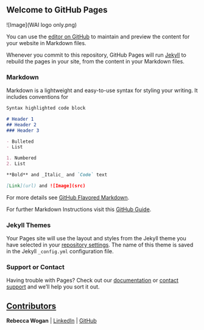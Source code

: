## Welcome to GitHub Pages

![Image](WAI logo only.png)


You can use the [editor on GitHub](https://github.com/rebwog/July-2021-WaiLEARN-003/edit/gh-pages/index.md) to maintain and preview the content for your website in Markdown files.

Whenever you commit to this repository, GitHub Pages will run [Jekyll](https://jekyllrb.com/) to rebuild the pages in your site, from the content in your Markdown files.

### Markdown

Markdown is a lightweight and easy-to-use syntax for styling your writing. It includes conventions for

```markdown
Syntax highlighted code block

# Header 1
## Header 2
### Header 3

- Bulleted
- List

1. Numbered
2. List

**Bold** and _Italic_ and `Code` text

[Link](url) and ![Image](src)
```

For more details see [GitHub Flavored Markdown](https://guides.github.com/features/mastering-markdown/).

For further Markdown Instructions visit this [GitHub Guide](https://guides.github.com/features/mastering-markdown/).

### Jekyll Themes

Your Pages site will use the layout and styles from the Jekyll theme you have selected in your [repository settings](https://github.com/rebwog/July-2021-WaiLEARN-003/settings/pages). The name of this theme is saved in the Jekyll `_config.yml` configuration file.

### Support or Contact

Having trouble with Pages? Check out our [documentation](https://docs.github.com/categories/github-pages-basics/) or [contact support](https://support.github.com/contact) and we’ll help you sort it out.



<h2><a href="">Contributors</a></h2>
<p><strong>Rebecca Wogan</strong> | <a href="https://www.linkedin.com/in/rebecca-wogan-a29362149/">LinkedIn</a> | <a href="https://github.com/rebwog">GitHub</a><p>
